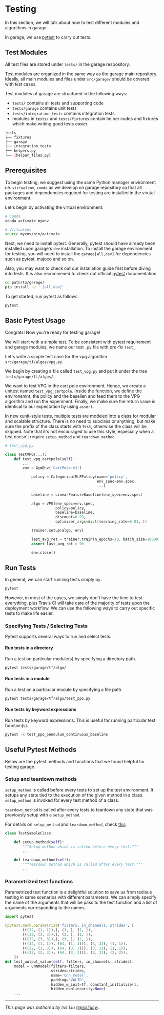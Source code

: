 # Testing

In this section, we will talk about how to test
different modules and algorithms in garage.

In garage, we use [pytest](https://docs.pytest.org/en/stable/getting-started.html)
to carry out tests.

## Test Modules

All test files are stored under `tests/` in the
garage respository.

Test modules are organized in the same way as the
garage main repository. Ideally, all main modules
and files under `src/garage/` should be covered
with test cases.

Test modules of garage are structured in the following ways:

- `tests/` contains all tests and supporting code
- `tests/garage` contains unit tests
- `tests/integration_tests` contains integration tests
- modules in `tests/` and `tests/fixtures` contain helper
  codes and fixtures which make writing good tests easier.

```bash
tests
├── fixtures
├── garage
├── integration_tests
├── helpers.py
└── (helper_files.py)
```

## Prerequisites

To begin testing, we suggest using the same
Python manager environment i.e. `virtualenv`, `conda`
as we develop on garage repository so that all
packages and dependencies required for testing
are installed in the virutal environment.

Let's begin by activating the virtual environment:

```bash
# Conda
conda activate myenv

# Virtualenv
source myenv/bin/activate
```

Next, we need to install pytest. Generally, pytest
should have already been installed upon garage's
`dev` installation. To install the garage environment
 for testing, you will need to install the
`garage[all,dev]` for dependencies such as pytest,
mujoco and so on.

Also, you may want to check out our installation guide
first before diving into tests. It is also recommened
to check out official
[pytest](https://docs.pytest.org/en/stable/getting-started.html) documentation.

```bash
cd path/to/garage/
pip install -e '.[all,dev]'
```

To get started, run pytest as follows:

```bash
pytest
```

## Basic Pytest Usage

Congrats! Now you're ready for testing garage!

We will start with a simple test. To be consistent
with pytest requirement and garage modules,
we name our test `.py` file with pre-fix `test_`.

Let's write a simple test case for the vpg
algorithm `src/garage/tf/algos/vpg.py`.

We begin by creating a file called `test_vpg.py` and put it under the tree `tests/garage/tf/algos/`.

We want to test VPG in the cart pole environment.
Hence, we create a unitest named `test_vpg_cartpole`.
Inside the function, we define the environemnt,
the policy and the baselien and feed them to the
VPG algorithm and run the experiment. Finally,
we make sure the return value is identical to our
expectation by using `assert`.

In new xunit-style tests, multiple tests are modeled
into a class for modular and scalable structure.
There is no need to subclass or anything,
but make sure the prefix of the class starts
with `Test`, otherwise the class will be skipped.
Note that it's not encouraged to use this style,
especially when a test doesn't require `setup_method` and `teardown_method`.

```python
# test_vpg.py

class TestVPG(...):
    def test_vpg_cartpole(self):
        ...
        env = GymEnv('CartPole-v1')

            policy = CategoricalMLPPolicy(name='policy',
                                          env_spec=env.spec,
                                          ...)

            baseline = LinearFeatureBaseline(env_spec=env.spec)

            algo = VPG(env_spec=env.spec,
                       policy=policy,
                       baseline=baseline,
                       discount=0.99,
                       optimizer_args=dict(learning_rate=0.01, ))

            trainer.setup(algo, env)

            last_avg_ret = trainer.train(n_epochs=10, batch_size=10000)
            assert last_avg_ret > 90

            env.close()
```

## Run Tests

In general, we can start running tests simply by:

```bash
pytest
```

However, in most of the cases, we simply don't have
the time to test everything, plus Travis CI will
 take care of the  majority of tests upon the
  deployment workflow. We can use the following
   ways to carry out specific tests to make life easier.

### Specifying Tests / Selecting Tests

Pytest supports several ways to run and select tests.

#### Run tests in a directory

Run a test on particular module(s) by specifying
a directory path.

```bash
pytest tests/garage/tf/algo/
```

#### Run tests in a module

Run a test on a particular module by specifying a file path.

```bash
pytest tests/garage/tf/algo/test_ppo.py
```

#### Run tests by keyword expressions

Run tests by keyword expressions. This is useful for running particular test function(s).

```bash
pytest -k test_ppo_pendulum_continuous_baseline

```

## Useful Pytest Methods

Below are the pytest methods and functions that
we found helpful for testing garage.

### Setup and teardown methods

`setup_method` is called before every tests to
set up the test environment. It setups any state
tied to the execution of the given method in
a class.  `setup_method` is invoked for every
test method of a class.

`teardown_method` is called after every tests to
teardown any state that was previously setup
with a `setup_method`.

For details on `setup_method` and `teardown_method`, check [this](https://docs.pytest.org/en/2.8.7/xunit_setup.html).

```Python
class TestSampleClass:

    def setup_method(self):
        """Setup method which is called before every test."""
        ...

    def teardown_method(self):
        """Teardown method which is called after every test."""
        ...

```

### Parametrized test functions

Parametrized test function is a  delightful solution to
save us from tedious testing in same scenarios with
different parameters. We can simply specify the name
of the arguments that will be pass to the test function
and a list of arguments corresponding to the names.

```python
import pytest

@pytest.mark.parametrize('filters, in_channels, strides', [
        (((32, (1, 1)),), (3, ), (1, )),
        (((32, (3, 3)),), (3, ), (1, )),
        (((32, (3, 3)),), (3, ), (2, )),
        (((32, (1, 1)), (64, (1, 1))), (3, 32), (1, 1)),
        (((32, (3, 3)), (64, (3, 3))), (3, 32), (1, 1)),
        (((32, (3, 3)), (64, (3, 3))), (3, 32), (2, 2)),
    ])
def test_output_value(self, filters, in_channels, strides):
    model = CNNModel(filters=filters,
                     strides=strides,
                     name='cnn_model',
                     padding='VALID',
                     hidden_w_init=tf. constant_initialize(1,
                     hidden_nonlinearity=None)
    ...

```

----

*This page was authored by Iris Liu ([@irisliucy](https://github.com/irisliucy)).*

